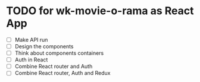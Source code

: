 # TODO for wk-movie-o-rama as React App

+ [ ] Make API run
+ [ ] Design the components
+ [ ] Think about components containers
+ [ ] Auth in React
+ [ ] Combine React router and Auth
+ [ ] Combine React router, Auth and Redux

